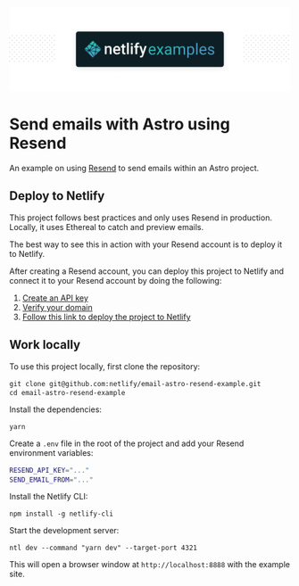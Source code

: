 ![Netlify Examples](./docs/netlify-examples.png)

# Send emails with Astro using Resend

An example on using [Resend](https://resend.com/) to send emails within an Astro project.

## Deploy to Netlify

This project follows best practices and only uses Resend in production. Locally, it uses Ethereal to catch and preview emails.

The best way to see this in action with your Resend account is to deploy it to Netlify.

After creating a Resend account, you can deploy this project to Netlify and connect it to your Resend account by doing the following:

1. [Create an API key](https://resend.com/docs/dashboard/api-keys/introduction)
1. [Verify your domain](https://resend.com/docs/dashboard/domains/introduction)
1. [Follow this link to deploy the project to Netlify](https://app.netlify.com/start/deploy?repository=https://github.com/netlify/email-astro-resend-example/)

## Work locally

To use this project locally, first clone the repository:

    git clone git@github.com:netlify/email-astro-resend-example.git
    cd email-astro-resend-example

Install the dependencies:

    yarn

Create a `.env` file in the root of the project and add your Resend environment variables:

```bash
RESEND_API_KEY="..."
SEND_EMAIL_FROM="..."
```

Install the Netlify CLI:

    npm install -g netlify-cli

Start the development server:

    ntl dev --command "yarn dev" --target-port 4321

This will open a browser window at `http://localhost:8888` with the example site.
